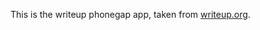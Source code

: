 <!---
$TITLE=Readme for github writeup
$VER=2.2
-->
This is the writeup phonegap app, taken from [writeup.org](http://writeup.org).

